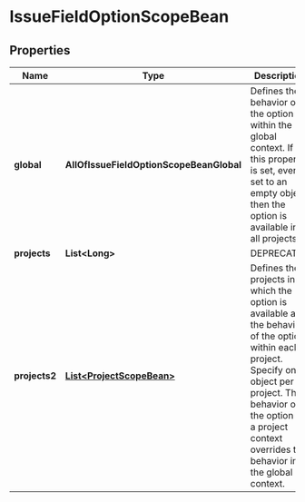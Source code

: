 # IssueFieldOptionScopeBean

## Properties
Name | Type | Description | Notes
------------ | ------------- | ------------- | -------------
**global** | **AllOfIssueFieldOptionScopeBeanGlobal** | Defines the behavior of the option within the global context. If this property is set, even if set to an empty object, then the option is available in all projects. |  [optional]
**projects** | **List&lt;Long&gt;** | DEPRECATED |  [optional]
**projects2** | [**List&lt;ProjectScopeBean&gt;**](ProjectScopeBean.md) | Defines the projects in which the option is available and the behavior of the option within each project. Specify one object per project. The behavior of the option in a project context overrides the behavior in the global context. |  [optional]
